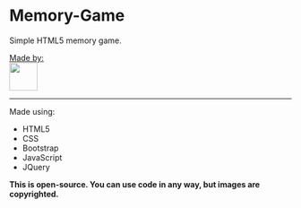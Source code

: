 # Memory-Game
Simple HTML5 memory game.

<a href="https://github.com/nikolap99">Made by:<span><br/><img src="https://avatars1.githubusercontent.com/u/19334965?v=3&u=1ba29fcf50d67fbf8b0f10ca4f3531ed2422dd6c&s=400" width="50" height="50" /></span></a><hr/>

Made using:
  - HTML5
  - CSS
  - Bootstrap
  - JavaScript
  - JQuery

  **This is open-source. You can use code in any way, but images are copyrighted.**
